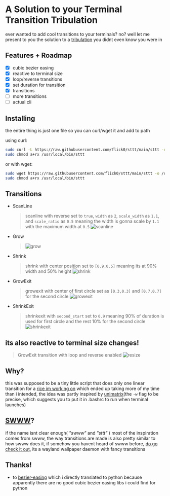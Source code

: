 # A Solution to your Terminal Transition Tribulation

ever wanted to add cool transitions to your terminals? no? well let me present to you the solution to a [tribulation](https://letmegooglethat.com/?q=tribulation) you didnt even know you were in

## Features + Roadmap

+ [x] cubic bezier easing
+ [x] reactive to terminal size
+ [x] loop/reverse transitions
+ [x] set duration for transition
+ [x] transitions
+ [ ] more transitions
+ [ ] actual cli

## Installing

the entire thing is just one file so you can curl/wget it and add to path

using curl:
```sh
sudo curl -L https://raw.githubusercontent.com/flick0/sttt/main/sttt -o /usr/local/bin/sttt
sudo chmod a+rx /usr/local/bin/sttt
```

or with wget:
```sh
sudo wget https://raw.githubusercontent.com/flick0/sttt/main/sttt -o /usr/local/bin/sttt
sudo chmod a+rx /usr/local/bin/sttt
```

## Transitions

+ ScanLine
  > scanline with reverse set to `true`, `width` as `2`, `scale_width` as `1.1`, and `scale_ratio` as `0.5` meaning the width is gonna scale by `1.1` with the maximum width at `0.5`
  ![scanline](https://github.com/flick0/sttt/assets/77581181/d501dc17-7b23-4704-8404-1f44ab753ee8)

+ Grow
  > ![grow](https://github.com/flick0/sttt/assets/77581181/b67bf986-99c7-4d72-9fa9-8be4d02ffa71)
  
+ Shrink
  > shrink with center position set to `[0.9,0.5]` meaning its at 90% width and 50% height
  ![shrink](https://github.com/flick0/sttt/assets/77581181/94600752-6ee0-48eb-855a-62a0c38a6093)

+ GrowExit
  > growexit with center of first circle set as `[0.3,0.3]` and `[0.7,0.7]` for the second circle
  ![growexit](https://github.com/flick0/sttt/assets/77581181/804732b0-63c8-470e-9581-631804aaeb77)


+ ShrinkExit
  > shrinkexit with `second_start` set to `0.9` meaning 90% of duration is used for first circle and the rest 10% for the second circle
  ![shrinkexit](https://github.com/flick0/sttt/assets/77581181/e452a474-3d1e-473d-b3f4-c628be14feee)

## its also reactive to terminal size changes!
  > GrowExit transition with loop and reverse enabled
    ![resize](https://github.com/flick0/sttt/assets/77581181/7d52b7d1-5968-46a7-94a2-d9e44e25bd35)



## Why?

this was supposed to be a tiny little script that does only one linear transition for a [rice im working on](https://github.com/flick0/dotfiles) which ended up taking more of my time than i intended, the idea was partly inspired by [unimatrix](https://github.com/will8211/unimatrix)(the `-w` flag to be precise, which suggests you to put it in .bashrc to run when terminal launches)

## [SWWW](https://github.com/Horus645/swww)?

if the name isnt clear enough( *"swww"* and *"sttt"* ) most of the inspiration comes from swww, the way transitions are made is also pretty similar 
to how swww does it, if somehow you havent heard of swww before, [do go check it out](https://github.com/Horus645/swww), its a wayland wallpaper daemon with fancy transitions

## Thanks!

+ to [bezier-easing](https://github.com/gre/bezier-easing) which i directly translated to python because apparently there are no good cubic bezier easing libs i could find for python
